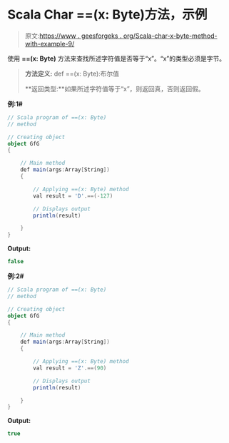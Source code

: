 # Scala Char ==(x: Byte)方法，示例

> 原文:[https://www . geesforgeks . org/Scala-char-x-byte-method-with-example-9/](https://www.geeksforgeeks.org/scala-char-x-byte-method-with-example-9/)

使用 **==(x: Byte)** 方法来查找所述字符值是否等于“x”。“x”的类型必须是字节。

> **方法定义:** def ==(x: Byte):布尔值
> 
> **返回类型:**如果所述字符值等于“x”，则返回真，否则返回假。

**例:1#**

```scala
// Scala program of ==(x: Byte)
// method

// Creating object
object GfG
{ 

    // Main method
    def main(args:Array[String])
    {

        // Applying ==(x: Byte) method 
        val result = 'D'.==(-127)

        // Displays output
        println(result)

    }
} 
```

**Output:**

```scala
false

```

**例:2#**

```scala
// Scala program of ==(x: Byte)
// method

// Creating object
object GfG
{ 

    // Main method
    def main(args:Array[String])
    {

        // Applying ==(x: Byte) method
        val result = 'Z'.==(90)

        // Displays output
        println(result)

    }
} 
```

**Output:**

```scala
true

```